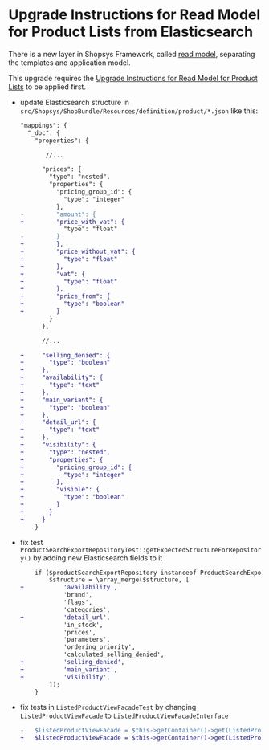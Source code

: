 # Upgrade Instructions for Read Model for Product Lists from Elasticsearch

There is a new layer in Shopsys Framework, called [read model](/docs/model/introduction-to-read-model.md), separating the templates and application model.

This upgrade requires the [Upgrade Instructions for Read Model for Product Lists](/docs/upgrade/upgrade-instructions-for-read-model-for-product-lists.md) to be applied first.

- update Elasticsearch structure in `src/Shopsys/ShopBundle/Resources/definition/product/*.json` like this:
    ```diff
    "mappings": {
      "_doc": {
        "properties": {

           //...

          "prices": {
            "type": "nested",
            "properties": {
              "pricing_group_id": {
                "type": "integer"
              },
    -         "amount": {
    +         "price_with_vat": {
                "type": "float"
    -         }
    +         },
    +         "price_without_vat": {
    +           "type": "float"
    +         },
    +         "vat": {
    +           "type": "float"
    +         },
    +         "price_from": {
    +           "type": "boolean"
    +         }
            }
          },

          //...

    +     "selling_denied": {
    +       "type": "boolean"
    +     },
    +     "availability": {
    +       "type": "text"
    +     },
    +     "main_variant": {
    +       "type": "boolean"
    +     },
    +     "detail_url": {
    +       "type": "text"
    +     },
    +     "visibility": {
    +       "type": "nested",
    +       "properties": {
    +         "pricing_group_id": {
    +           "type": "integer"
    +         },
    +         "visible": {
    +           "type": "boolean"
    +         }
    +       }
    +     }
        }
    ```
- fix test `ProductSearchExportRepositoryTest::getExpectedStructureForRepository()` by adding new Elasticsearch fields to it
    ```diff
        if ($productSearchExportRepository instanceof ProductSearchExportWithFilterRepository) {
            $structure = \array_merge($structure, [
    +           'availability',
                'brand',
                'flags',
                'categories',
    +           'detail_url',
                'in_stock',
                'prices',
                'parameters',
                'ordering_priority',
                'calculated_selling_denied',
    +           'selling_denied',
    +           'main_variant',
    +           'visibility',
            ]);
        }
    ```
- fix tests in `ListedProductViewFacadeTest` by changing `ListedProductViewFacade` to `ListedProductViewFacadeInterface`
    ```diff
    -   $listedProductViewFacade = $this->getContainer()->get(ListedProductViewFacade::class);
    +   $listedProductViewFacade = $this->getContainer()->get(ListedProductViewFacadeInterface::class);
    ```
